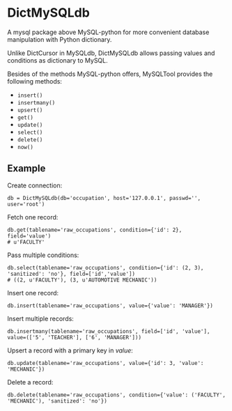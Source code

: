 # DictMySQLdb
A mysql package above MySQL-python for more convenient database manipulation with Python dictionary.

Unlike DictCursor in MySQLdb, DictMySQLdb allows passing values and conditions as dictionary to MySQL.

Besides of the methods MySQL-python offers, MySQLTool provides the following methods:

* `insert()`
* `insertmany()`
* `upsert()`
* `get()`
* `update()`
* `select()`
* `delete()`
* `now()`

## Example

Create connection:

	db = DictMySQLdb(db='occupation', host='127.0.0.1', passwd='', user='root')
	
Fetch one record:

	db.get(tablename='raw_occupations', condition={'id': 2}, field='value')
	# u'FACULTY'

Pass multiple conditions:

	db.select(tablename='raw_occupations', condition={'id': (2, 3), 'sanitized': 'no'}, field=['id','value'])
	# ((2, u'FACULTY'), (3, u'AUTOMOTIVE MECHANIC'))

Insert one record:
	
	db.insert(tablename='raw_occupations', value={'value': 'MANAGER'})

Insert multiple records:
	
	db.insertmany(tablename='raw_occupations', field=['id', 'value'], value=(['5', 'TEACHER'], ['6', 'MANAGER']))

Upsert a record with a primary key in _value_:
	
	db.update(tablename='raw_occupations', value={'id': 3, 'value': 'MECHANIC'})

Delete a record:

	db.delete(tablename='raw_occupations', condition={'value': ('FACULTY', 'MECHANIC'), 'sanitized': 'no'})
	